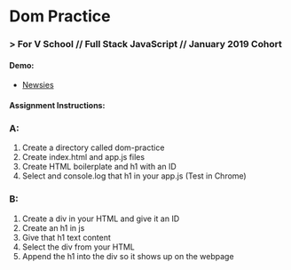 # Dom Practice
### > For V School // Full Stack JavaScript // January 2019 Cohort

#### Demo:
- <a href="http://htmlpreview.github.com/?#" target="_blank">Newsies</a>

#### Assignment Instructions: 
### A:
1. Create a directory called dom-practice
2. Create index.html and app.js files
3. Create HTML boilerplate and h1 with an ID
4. Select and console.log that h1 in your app.js 
(Test in Chrome)

### B:
1. Create a div in your HTML and give it an ID
2. Create an h1 in js
3. Give that h1 text content
4. Select the div from your HTML
5. Append the h1 into the div so it shows up on the webpage
